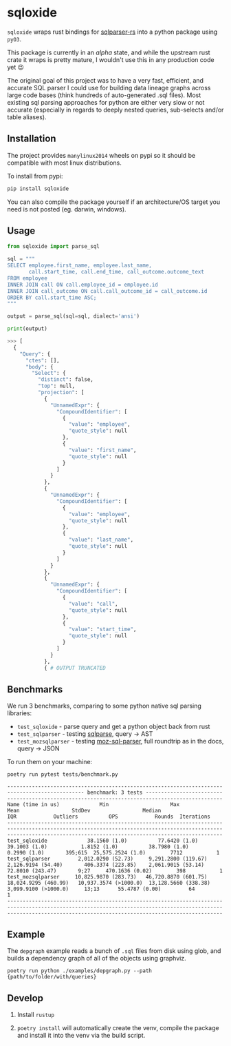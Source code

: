# sqloxide

`sqloxide` wraps rust bindings for [sqlparser-rs](https://github.com/ballista-compute/sqlparser-rs) into a python package using `pyO3`.

This package is currently in an *alpha* state, and while the upstream rust crate it wraps is pretty mature, I wouldn't use this in any production code yet 😉

The original goal of this project was to have a very fast, efficient, and accurate SQL parser I could use for building data lineage graphs across large code bases (think hundreds of auto-generated .sql files). Most existing sql parsing approaches for python are either very slow or not accurate (especially in regards to deeply nested queries, sub-selects and/or table aliases).

## Installation

The project provides `manylinux2014` wheels on pypi so it should be compatible with most linux distributions.

To install from pypi:
```sh
pip install sqloxide
```

You can also compile the package yourself if an architecture/OS target you need is not posted (eg. darwin, windows).

## Usage

```python 
from sqloxide import parse_sql

sql = """
SELECT employee.first_name, employee.last_name,
       call.start_time, call.end_time, call_outcome.outcome_text
FROM employee
INNER JOIN call ON call.employee_id = employee.id
INNER JOIN call_outcome ON call.call_outcome_id = call_outcome.id
ORDER BY call.start_time ASC;
"""

output = parse_sql(sql=sql, dialect='ansi')

print(output)

>>> [
  {
    "Query": {
      "ctes": [],
      "body": {
        "Select": {
          "distinct": false,
          "top": null,
          "projection": [
            {
              "UnnamedExpr": {
                "CompoundIdentifier": [
                  {
                    "value": "employee",
                    "quote_style": null
                  },
                  {
                    "value": "first_name",
                    "quote_style": null
                  }
                ]
              }
            },
            {
              "UnnamedExpr": {
                "CompoundIdentifier": [
                  {
                    "value": "employee",
                    "quote_style": null
                  },
                  {
                    "value": "last_name",
                    "quote_style": null
                  }
                ]
              }
            },
            {
              "UnnamedExpr": {
                "CompoundIdentifier": [
                  {
                    "value": "call",
                    "quote_style": null
                  },
                  {
                    "value": "start_time",
                    "quote_style": null
                  }
                ]
              }
            },
            { # OUTPUT TRUNCATED
```
## Benchmarks

We run 3 benchmarks, comparing to some python native sql parsing libraries:

* `test_sqloxide` - parse query and get a python object back from rust 
* `test_sqlparser` - testing [sqlparse](https://pypi.org/project/sqlparse/), query -> AST
* `test_mozsqlparser` - testing [moz-sql-parser](https://pypi.org/project/moz-sql-parser/), full roundtrip as in the docs, query -> JSON


To run them on your machine:

```
poetry run pytest tests/benchmark.py
```

```
----------------------------------------------------------------------------------------------- benchmark: 3 tests -----------------------------------------------------------------------------------------------
Name (time in us)             Min                    Max                   Mean                 StdDev                 Median                   IQR            Outliers          OPS            Rounds  Iterations
------------------------------------------------------------------------------------------------------------------------------------------------------------------------------------------------------------------
test_sqloxide             38.1560 (1.0)          77.6420 (1.0)          39.1003 (1.0)           1.8152 (1.0)          38.7980 (1.0)          0.2990 (1.0)       395;615  25,575.2524 (1.0)        7712           1
test_sqlparser         2,012.0290 (52.73)     9,291.2800 (119.67)    2,126.9194 (54.40)       406.3374 (223.85)    2,061.9015 (53.14)       72.8010 (243.47)       9;27     470.1636 (0.02)        398           1
test_mozsqlparser     10,825.9870 (283.73)   46,720.8870 (601.75)   18,024.9295 (460.99)   10,937.3574 (>1000.0)  13,128.5660 (338.38)   3,099.9100 (>1000.0)     13;13      55.4787 (0.00)         64           1
------------------------------------------------------------------------------------------------------------------------------------------------------------------------------------------------------------------
```

## Example

The `depgraph` example reads a bunch of `.sql` files from disk using glob, and builds a dependency graph of all of the objects using graphviz.

```
poetry run python ./examples/depgraph.py --path {path/to/folder/with/queries} 
```

## Develop

1) Install `rustup`

2) `poetry install` will automatically create the venv, compile the package and install it into the venv via the build script.